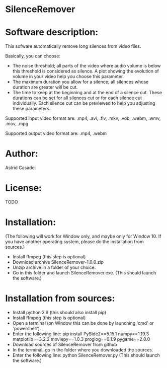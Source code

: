 # SilenceRemover
 
Software description:
======================

This sofware automatically remove long silences from video files.

Basically, you can choose:
* The noise threshold; all parts of the video where audio volume is below this threshold is considered as silence.
  A plot showing the evolution of volume in your video help you choose this parameter.
* The maximum duration you allow for a silence; all silences whose duration are greater will be cut.
* The time to keep at the beginning and at the end of a silence cut. 
  These durations can be set for all silences cut or for each silence cut individually. 
  Each silence cut can be previewed to help you adjusting these parameters.

Supported input video format are: .mp4, .avi, .flv, .mkv, .vob, .webm, .wmv, .mov, .mpg

Supported output video format are: .mp4, .webm

Author: 
=======

Astrid Casadei

License: 
========

TODO

Installation:
=============

(The following will work for Window only, and maybe only for Window 10. If you have another operating system, please do the installation from sources.)

* Install ffmpeg (this step is optional)
* Download archive SilenceRemover-1.0.0.zip
* Unzip archive in a folder of your choice.
* Go in this folder and launch SilenceRemover.exe. (This should launch the software.)

Installation from sources:
==========================

* Install python 3.9 (this should also install pip)
* Install ffmpeg (this step is optional)
* Open a terminal (on Window this can be done by launching 'cmd' or 'powershell'). 
* Enter the following line:
  pip install PySide2==5.15.1 numpy==1.19.3 matplotlib==3.2.2 moviepy==1.0.3 proglog==0.1.9 pygame==2.0.0
* Download sources of SilenceRemover from github
* In the terminal, go in the folder where you downloaded the sources.
* Enter the following line:
  python SilenceRemover.py
  (This should launch the software.)
  
